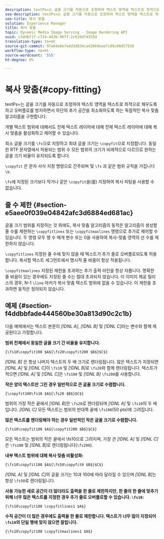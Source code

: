 ```yaml
---
description: textPs=는 글꼴 크기를 자동으로 조정하여 텍스트 영역을 텍스트로 최적으로 채우도록 하고 오버플로를 방지하면서 하단의 추가 공간을 최소화하도록 하는 독점적인 복사 맞춤 알고리즘을 구현합니다.
seo-description: textPs=는 글꼴 크기를 자동으로 조정하여 텍스트 영역을 텍스트로 최적으로 채우도록 하고 오버플로를 방지하면서 하단의 추가 공간을 최소화하도록 하는 독점적인 복사 맞춤 알고리즘을 구현합니다.
seo-title: 복사 맞춤
solution: Experience Manager
title: 복사 맞춤
topic: Dynamic Media Image Serving - Image Rendering API
uuid: c3ddbf1f-c724-4436-96ff-2c616dfd355d
translation-type: tm+mt
source-git-commit: 97a84e8e7edd3d834ca42069eae7c09c00d57938
workflow-type: tm+mt
source-wordcount: '555'
ht-degree: 0%

---
```



# 복사 맞춤{#copy-fitting}

textPs=는 글꼴 크기를 자동으로 조정하여 텍스트 영역을 텍스트로 최적으로 채우도록 하고 오버플로를 방지하면서 하단의 추가 공간을 최소화하도록 하는 독점적인 복사 맞춤 알고리즘을 구현합니다.

개별 텍스트 범위에 대해서도 전체 텍스트 레이어에 대해 전체 텍스트 레이어에 대해 복사 맞춤을 활성화하고 제어할 수 있습니다.

최소 글꼴 크기를 `\fs`으로 지정하고 최대 글꼴 크기는 `\copyfit`으로 지정합니다. 동일한 RTF 문자열에서 허용되는 범위 수 모든 범위의 크기가 비례적으로 다르므로 원하는 글꼴 크기 비율이 유지되도록 합니다.

`\copyfit` 은 문자 서식 지정 명령으로 간주되며 및 `\fs` 과 같은 범위 규칙을 가집니다 `\b`.

`\fs`에 지정된 크기보다 작거나 같은 `\copyfit`을(를) 지정하여 복사 피팅을 사용할 수 없습니다.

## 줄 수 제한 {#section-e5aee0f039e04842afc3d6884ed681ac}

글꼴 크기 범위를 지정하는 것 외에도, 복사 맞춤 알고리즘의 동작은 알고리즘이 생성할 줄 수를 제한하는 `\copyfitlines` 또는 `\copyfitmaxlines` 명령으로 추가로 제어할 수 있습니다. 두 명령 모두 행 수 매개 변수 또는 0을 사용하여 복사-맞춤 영역의 선 수를 제한하지 않습니다.

`\copyfitlines` 지정된 줄 수에 맞지 않을 때 텍스트가 추가 줄로 오버플로되도록 허용합니다. 복사할 텍스트 세그먼트에서 명시적 줄 바꿈이 항상 적용됩니다.

`\copyfitmaxlines` 지정된 제한을 초과하는 추가 출력 라인을 항상 자릅니다. 명확한 줄 바꿈이 있는 경우에도 지정된 줄 수는 절대 초과되지 않습니다. 이 이미지 제공 릴리스의 경우, N-1 `\line` 마커가 복사 맞춤 텍스트 범위에 없을 수 있습니다. 이 제한을 초과하면 동작은 정의되지 않습니다.

## 예제 {#section-f4ddbbfade444560be30a813d90c2c1b}

다음 예제에서는 텍스트 본문이 *[!DNL $A$]*, *[!DNL $B$]* 및 *[!DNL $C$]*&#x200B;라는 변수와 함께 제공된다고 가정합니다.

**범위 전체에서 동일한 글꼴 크기 간 비율을 유지합니다.**

`{\fs10\copyfit100 $A${\fs20\copyfit200 $B$}$C$}`

*[!DNL $B$]* 은 항상 나머지 텍스트의 두 배 크기로 렌더링됩니다. 많은 텍스트가 지정되면 *[!DNL $A$]* 및 *[!DNL $C$]*&#x200B;이 `\fs10` 및 *[!DNL $B$]*&#x200B;로 `\fs20`와 함께 렌더링됩니다. 텍스트가 적으면 *[!DNL $A$]* 및 *[!DNL $C$]*&#x200B;은 `\fs100` 및 *[!DNL $B$]* `\fs200`를 사용합니다.

**작은 양의 텍스트만 그린 경우 일반적으로 큰 글꼴 크기로 수렴합니다.**

`{\copyfit100\fs10 $A${\fs20 $B$}$C$}`

범위의 가장 작은 끝에서 *[!DNL $B$]*&#x200B;은 `\fs20`로 렌더링되며 *[!DNL $A$]* 및 `\fs10`의 두 배입니다. *[!DNL $C$]* 모든 텍스트는 범위의 반대쪽 끝에 `\fs100`(50 pts)에 그려집니다.

**많은 텍스트를 렌더링해야 하는 경우 일반적인 작은 글꼴 크기로 수렴합니다.**

`{\fs10\copyfit100 $A${\copyfit200 $B$}$C$}`

모든 텍스트는 범위의 작은 끝에서 \fs10으로 그려지며, 가장 큰 *[!DNL $A$]* 및 *[!DNL $C$]*&#x200B;은 `\fs100` 및 *[!DNL $B$]*&#x200B;로 렌더링됩니다(`\fs200`).

**내부 텍스트 범위에 대해 복사 맞춤 비활성화:**

`{\fs10\copyfit100 $A${\fs50\copyfit0 $B$}$C$}`

*[!DNL $A$]* 및 *[!DNL $C$]*&#x200B;의 글꼴 크기는 10과 100에 따라 달라질 수 있으며 *[!DNL $B$]*&#x200B;는 항상 `\fs50`로 렌더링됩니다.

**사용 가능한 세로 공간이 더 많더라도 출력을 한 줄로 제한하지만, 한 줄의 한 줄에 맞추기 위해 너무 많은 텍스트를 지정한 경우 추가 줄로 오버플로할 수 있습니다.  `\fs10`:**

`{\fs10\copyfit100 \copyfitlines1 $A$}`

**수직 공간이 더 많은 경우에도 출력을 한 줄로 제한합니다. 텍스트가 너무 많이 지정되어 `\fs10`의 단일 행에 맞지 않으면 잘립니다.**

`{\fs10\copyfit100 \copyfitmaxlines1 $A$}`
